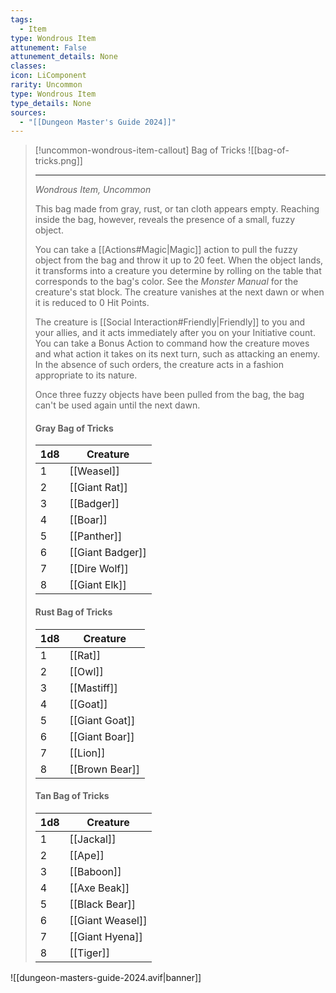 ```yaml
---
tags:
  - Item
type: Wondrous Item
attunement: False
attunement_details: None
classes:
icon: LiComponent
rarity: Uncommon
type: Wondrous Item
type_details: None
sources: 
  - "[[Dungeon Master's Guide 2024]]"
---
```

>[!uncommon-wondrous-item-callout] Bag of Tricks
>![[bag-of-tricks.png]]
>
>- - -
>_Wondrous Item, Uncommon_
>
>This bag made from gray, rust, or tan cloth appears empty. Reaching inside the bag, however, reveals the presence of a small, fuzzy object.
>
>You can take a [[Actions#Magic\|Magic]] action to pull the fuzzy object from the bag and throw it up to 20 feet. When the object lands, it transforms into a creature you determine by rolling on the table that corresponds to the bag's color. See the _Monster Manual_ for the creature's stat block. The creature vanishes at the next dawn or when it is reduced to 0 Hit Points.
>
>The creature is [[Social Interaction#Friendly\|Friendly]] to you and your allies, and it acts immediately after you on your Initiative count. You can take a Bonus Action to command how the creature moves and what action it takes on its next turn, such as attacking an enemy. In the absence of such orders, the creature acts in a fashion appropriate to its nature.
>
>Once three fuzzy objects have been pulled from the bag, the bag can't be used again until the next dawn.
>
>#### Gray Bag of Tricks
>
>|1d8|Creature|
>|---|---|
>|1|[[Weasel]]|
>|2|[[Giant Rat]]|
>|3|[[Badger]]|
>|4|[[Boar]]|
>|5|[[Panther]]|
>|6|[[Giant Badger]]|
>|7|[[Dire Wolf]]|
>|8|[[Giant Elk]]|
>
>#### Rust Bag of Tricks
>
>|1d8|Creature|
>|---|---|
>|1|[[Rat]]|
>|2|[[Owl]]|
>|3|[[Mastiff]]|
>|4|[[Goat]]|
>|5|[[Giant Goat]]|
>|6|[[Giant Boar]]|
>|7|[[Lion]]|
>|8|[[Brown Bear]]|
>
>#### Tan Bag of Tricks
>
>|1d8|Creature|
>|---|---|
>|1|[[Jackal]]|
>|2|[[Ape]]|
>|3|[[Baboon]]|
>|4|[[Axe Beak]]|
>|5|[[Black Bear]]|
>|6|[[Giant Weasel]]|
>|7|[[Giant Hyena]]|
>|8|[[Tiger]]|



![[dungeon-masters-guide-2024.avif|banner]]
